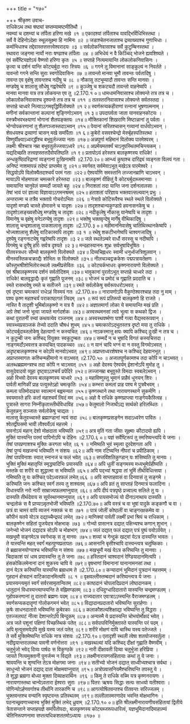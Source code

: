 +++
title = "१७०"

+++
श्रीकृष्ण उवाच-  
राधिकेऽथ तथा षष्ठ्यां सप्तम्यामष्टमीतिथौ ।  
नवम्यां च दशम्यां च तर्पिता हरिणा मखे ॥१ ॥
एकादश्यां तर्पिताश्च यावद्भिर्विधिभिस्तथा ।  
सर्वे वै देहिनोऽदेहाः स्थूलसूक्ष्मा हि नामिनः ॥२ ॥
जडाश्चेतनजाताश्च द्रव्याख्याश्च गुणाभिधाः ।  
कर्माभिधाश्च तद्देवास्तत्तत्तत्त्वेश्वरादयः ॥३ ॥
सर्वलोकनिवासाश्च सर्वे कुटुम्बिनस्तथा ।  
स्थावरा जङ्गमा नार्यो नराः षण्ढाश्च तर्पिताः ॥४ ॥
अभिधेयं न वै किञ्चिद् भोजने ह्यवशिष्यते ।  
एवं सर्वेष्टियज्ञोऽयं वैष्णवो हरिणा कृतः ॥५ ॥
सप्ताहे नित्यमायान्ति लोकलोकनिवासिनः ।  
कृत्वा च दर्शनं यान्ति कोट्यर्बुदा नराः स्त्रियः ॥६ ॥
गगने तु विमानानां साङ्कुल्यं न निवर्तते ।  
यावन्तो गगने सन्ति सुराः स्वर्गादिवासिनः ॥७ ॥
तावन्तो मानवा भूमौ तावन्तः पर्वतादिषु ।  
तावन्त एव वृक्षेषु तावन्तश्च नदीषु च ॥८ ॥
नौकासु तटभूम्यादौ तावन्तः सन्ति मानवाः ।  
मण्डपेषु च शालासु सौधेषु गह्वरेष्वपि ॥९ ॥
कुञ्जेषु च शकट्यदौ तावन्तो वाहनेष्वपि ।  
मानवा मानवा यत्र तत्र लोकयन्त एव तु ॥2.170.१ ०॥
धामधामनिवासाश्च लोक्यन्ते तत्र तत्र च ।  
लोकालोकनिवासाश्च दृश्यन्ते तत्र तत्र च ॥११ ॥
तलस्तरनिवासाश्च लोक्यन्ते सर्वतस्तदा ।  
सप्ताहे चाध्वरे नित्याऽऽगमवृद्धिर्विलोक्यते ॥१ २॥
स्वर्णरूप्यकहीराणां रत्नानां भूषणात्मनाम् ।  
मणीनां सर्वकान्तानां कल्पानां शृङ्गिणोऽभवन् ॥१ ३॥
उपदापर्वता जाता यानवाहनकोटयः ।  
वस्त्रवैभवभक्ष्याणां भोगानां शैलपङ्क्तयः ॥१४॥
मौक्तिकानां शिखराणि मिष्टान्नानां तु पर्वताः ।  
भोग्योपकरणानां तु शैलगञ्जास्तदाऽभवन् ॥१५॥
पेयानां सरितश्चासन् गव्यानां वार्धयोऽभवन् ।  
शेवधयश्च द्रव्याणां चासन् मखे समर्पिताः ॥१ ६॥
कुबेरो वसवश्चेन्द्रो मेरुर्बृहस्पतिस्तथा ।  
विष्णुर्वीक्ष्याऽध्वरर्द्धीश्च बभूवुर्लज्जया नताः ॥१७॥
अन्नपूर्णा महिमानं विलोक्य पारमेश्वरम् ।  
लक्ष्मीः श्रीश्चात्र नम्रा बभूवतुर्लज्जयाऽध्वरे ॥१८॥
अप्रमेयमतर्क्यं चाऽनुपस्थितमचिन्त्यकम् ।  
यद्यदिच्छति तत्त्वज्ञस्तत्तदैवोपतिष्ठति ॥१ ९॥
प्रतापोऽयं हरेस्तत्र बालकृष्णस्य राधिके! ।  
अन्धकुष्ठिदरिद्राणां व्यङ्गानां दुःखिनामपि ॥2.170.२०॥
आन्ध्यं कुष्ठश्च दारिद्र्यं व्यङ्गता विलयं गता ।  
अनिष्टं नाशमापन्नं तदेष्टं प्राप्तमेव तु ॥२१॥
स्वर्गवत् सर्वमेवाऽभूत् मखेऽत्र पारमेश्वरे ।  
सिद्धयोऽपि विलोक्यैतदाश्चर्यं परमं गताः ॥२२॥
ऐश्वर्याणि समस्तानि लज्जानम्राणि चाऽभवन् ।  
मायाऽपि मोहमापन्ना चमत्कारे हरेस्तदा ॥२३॥
बालकृष्णं वीक्षितुं वै कोट्यर्बुदाब्जमानवाः ।  
समायान्ति चानुवेलं सम्मर्दो जायते बहुः ॥२४॥
निराशतां तदा यान्ति जना दर्शनलालसाः ।  
तेषां भावं परं ज्ञात्वा विज्ञायाऽऽगमनश्रमम् ॥२५॥
हताशतां परिज्ञाय भक्तवात्सल्यवान् प्रभुः ।  
अन्तरात्मा च तत्रैव भक्ताग्रे गोचरोऽभितः ॥२६ ॥
नेत्राग्रे कोटिरूपैश्च स्थले स्थले विलोक्यते ।  
यादृशो मण्डपे चास्ते होमासने च यादृशः ॥२७॥
तादृशश्चान्यकुण्डाग्रे हवनासनकेषु च ।  
तादृशोऽसङ्ख्यसौधेषु मण्डपेषु च तादृशः ॥२८॥
नदीकूलेषु नौकासु यानेष्वपि च तादृशः ।  
विमानेषु च वृक्षेषु वनेऽरण्येषु तादृशः ॥२९॥
भक्तेषु भक्तवृन्देषु मार्गेषु वीथिकादिषु ।  
शालासु चन्द्रशालासु पाकशालासु तादृशः ॥2.170.३ ०॥
महीमाननिवासेषु चातिथिस्थानकेष्वपि ।  
भोज्यशालासु शैलेषु वाटिकास्वपि तादृशः ॥३ १ ॥
रथेषु शकटीभागेष्वपि चाश्वगजादिषु ।  
दृश्येषु रङ्गनाट्येषु गह्वरेष्वपि तादृशः ॥३ २॥
जले स्थलेऽम्बरे वार्धौ सरस्सु च नदीष्वपि ।  
विगमेषु च दुर्गेषु हरिः सर्वत्र दृश्यते ॥२ ३॥
मन्दहास्याननः शुभ्रः सर्वभूषाविभूषितः ।  
पीतवस्त्रधरः सौम्यो बालकृष्णो विलोक्यते ॥३४॥
दिव्यचिह्नधरः स्वामी धनुर्ध्वजत्रिशूलवान् ।  
मीनस्वस्तिकचक्राद्यैः शोभितः स विलोक्यते ॥३५॥
नीलचञ्चद्वक्रकेशः पद्मपत्रायतेक्षणः ।  
कौस्तुभश्रीशोभितोरःस्थलो लक्ष्मीप्रसेवितः ॥३६ ॥
कोट्यर्कभाधरः कृष्णनारायणो विलोक्यते ।  
एवं श्रीबालकृष्णस्य दर्शनं सर्वतोदिशम् ॥३७॥
भावुकानां पुरतोऽभूत् सप्ताहे चाध्वरे तदा ।  
राधिके! बालवृद्धाद्यैः कृतं गृह्णाति पूजनम् ॥३८॥
भोजनं च प्रमोदं च गृह्णाति प्रददाति च ।  
रमते रासभावेषु रमते च सतीजने ॥३९॥
रमते सर्वलोकेषु सर्वरूपधरोऽभवत् ।  
एवं दृष्ट्वा चमत्कारं राधेऽहं विस्मयं गतः ॥2.170.४०॥
नारायणोऽपि वैकुण्ठेश्वरश्चाह तदा नु माम् ।  
पश्य कृष्ण महाश्चर्यं पराकाष्ठागतं त्विदम् ॥४१ ॥
रूपं रूपं प्रतिरूपो बालकृष्णो हि राजते ।  
नास्ति वै तादृशी भूमिर्बालकृष्णो न यत्र वै ॥४२॥
अज्ञातमार्गा लोका ये समायान्ति मखं प्रति ।  
अग्रे तेषां जनो भूत्वा जायते मार्गदर्शकः ॥४३॥
अस्वस्थमनसां त्वग्रे भूत्वा स कथको द्विजः ।  
कथां पुरातनीं रम्यां कथयत्येव रञ्जनाम् ॥४४॥
अस्वस्थवर्ष्मणा पार्श्वे गत्वा वैद्यस्वरूपवान् ।  
स्वास्थ्यप्रसञ्जकं तेभ्यो ददाति चौषधं शुभम् ॥४५॥
चमत्कारोऽद्भुतस्तत्र दृष्टो मया तु राधिके ।  
कोट्यर्बुदाब्जलोकेषु देहत्यागो न कस्यचित् ॥४६॥
नाऽकस्मात्तु क्षयः क्वापि कश्चिद् दुःखी न तत्र च ।  
न कुटुम्बी जनः कश्चिद् वियुक्तः स्वकुटुम्बतः ॥४७॥
सम्मर्दे न च भूषादि विगतं कस्यचित्तदा ।  
नाङ्गमर्दोऽभवत्तत्र कस्यचित् पादकच्चरः ॥४८॥
न यानं चापि भग्नं वा न वस्तु विगमोऽभवत् ।  
अदृष्टबालकृष्णश्च न कोऽपि मानवोऽभवत् ॥४९॥
अप्राप्ताध्वरशेषश्च न कश्चिद् देहवानभूत् ।  
अप्राप्तस्वागतः कश्चिन्महीमानो न वाऽभवत् ॥2.170.५० ॥
अजातपूर्णकामश्च तदा कोपि न चाऽभवत् ।  
अलब्धब्रह्ममन्त्रश्च तदा कोपि न चाऽभवत् ॥५१ ॥
अहो देवस्य ऐश्वर्यम् ईशानोऽपि मुमोह तु ।  
वासुदेवादयो व्यूहा दृष्ट्वाऽऽश्चर्यं प्रपेदिरे ॥५२॥
लज्जानम्रा बभूवुस्ते विमदाः स्वबलेऽभवन् ।  
अहो विभवो देवस्य बालकृष्णस्य चाध्वरे ॥५३ ॥
महाविष्णुस्तु भूमानं प्राहैवं धूनयन् शिरः ।  
पार्वती माणिकीं प्राह पत्युस्तेऽहो चमत्कृतिः ॥५४॥
कम्भरा कमलां प्राह पश्य मे पुत्रवैभवम् ।  
कमला पतिमोदाढ्या स्वात्मानं बह्वमन्यत ॥५५॥
कृष्णस्थाने तथा नारायणस्थाने सुकर्मणि ।  
स्वयमास्ते हरिः कर्ता महाश्चर्यं त्विदं मम ॥५६॥
अहो वै राधिके कृष्णप्राप्त्या गाङ्गेयकैस्त्विह ।  
पुत्रास्ते सागरा निम्नीकृतास्तीर्थविधाविह ॥५७॥
केतुमालो निजार्थेऽद्य सार्थको हरिलब्धितः ।  
केतुवन्ननु सञ्जातः सर्वलोकेषु चाद्यतः ।  
मालासु केतुवच्चास्ते ब्रह्माण्डानां न्वयं सदा ॥५८॥
बालकृष्णप्रसङ्गेन सदाऽध्वरेण पावितः ।  
श्वेतद्वीपसमो भावी त्वैश्वर्येऽयं महत्तमे ।  
पावनोऽयं महान् देशो मोक्षदाता भविष्यति ॥५९॥
अत्र मृतिं गता जीवाः सूक्ष्माः कीटादयो ह्यपि ।  
मुक्तिं यास्यन्ति परमां पापिनोऽपि च देहिनः ॥2.170.६ ०॥
यज्ञं सर्वेष्टिरूपं तु स्मरिष्यन्त्यपि ये जनाः ।  
तेषां पापप्रणाशश्च मुक्तिः करगता भवेत् ॥६ १ ॥
नमिष्यति भुवं स्मृत्वा दूरदेशगता अपि ।  
तेषां पुण्यं मखजन्यं भविष्यति न संशयः ॥६२॥
अपि नाम रटिष्यन्ति नीपरां च प्रपीठिकाम् ।  
तेषां पापविनाशः स्यात् स्नानजं च फलं भवेत् ॥६३॥
सप्तविंशतिकुण्डान् यः शंसिष्यति तु मानवः ।  
भुक्तिं मुक्तिं महातृप्तिं स्मृद्ध्यादिभिः प्रयास्यति ॥६४॥
अपि धूलीं सङ्गमस्य मध्यभूमेर्ग्रहीष्यति ।  
मस्तके वा शरीरे वा शुद्धात्मा स भविष्यति ॥६५॥
अपि पद्भ्यां श्रद्धया तां भूमिं तीर्थविधित्सया ।  
गमिष्यति तु यः कश्चित् पदेऽध्वरफलं लभेत्॥६६ ॥
अपि साप्ताहवासं वा दिनवासं तु सङ्गमे ।  
करिष्यति जनः कश्चित् स्वर्गं तस्य तु शाश्वतम् ॥६७॥
अपि व्रतं तु साप्ताहं दिनमात्रं फलादिना ।  
विधास्यति नरो नारी साम्राज्यफलमाप्नुयात् ॥६८॥
अपि दीपं पत्रपृष्ठे प्रज्वाल्य सलिले तु यः ।  
दास्यति तीर्थदेवाय स सूर्यस्थानमाप्नुयात् ॥६९॥
अपि पायसभोज्यं यो दीनाऽनाथाय दास्यति ।  
चन्द्रलोकं स वै प्राप्याऽमृतभोजी भविष्यति ॥2.170.७०॥
अपि वस्त्रं च वा भूषां पादुके कङ्कणौ च वा ।  
छत्रं वा चामरं वापि व्यजनं नक्तकं च वा ॥७१ ॥
पात्रं जोलीं कोष्ठलीं वा चाङ्गरक्षकमेव वा ।  
कौपीनं यतये योऽत्र दद्याच्चैन्द्रपदं लभेत् ॥७२॥
माणिक्यां पार्वतीं लक्ष्मीं प्रभां श्रियं च राधिकाम् ।  
बालकृष्णेन सहितां पूजयेदत्र मोक्षभाक् ॥७३ ॥
गोभ्यो ग्रासानत्र दद्यात् पक्षिभ्यश्च कणान् शुभान् ।  
जनेभ्यो भोजनं दद्यादत्र सोऽपि च मोक्षभाग् ॥७४॥
जलं दद्यात् फलं दद्यात् पत्रं पुष्पं पयोऽर्पयेत् ।  
मखभूमौ सङ्गमेऽत्र स्वर्गभाक् स तु मानवः ॥७५॥
शय्यां च गेन्दुकं खट्वां येऽत्र दास्यन्ति भावतः ।  
ते यास्यन्ति महत् स्वर्गं महत्पुण्यप्रतापतः ॥७६॥
आसनानि बृसीश्चापि दास्यन्त्यत्र चतुष्किकाः ।  
ते ब्रह्मासनयोग्याश्च भविष्यन्ति न संशयः ॥७७॥
मखभूमौ मखं येऽत्र करिष्यन्ति तु मानवाः ।  
चिदाकाशं परं धाम प्रयास्यन्ति तु ते जनाः ॥७८॥
हस्तिदानं चाश्वदानं रेण्डियादानमित्यपि ।  
हंसकोकिलमेनानां दानं शुकस्य चापि ये ॥७९॥
वृषभाणां विमानानां यानानामनसां तथा ।  
दानं येऽत्र करिष्यन्ति यास्यन्ति ब्रह्मधाम ते ॥2.170.८०॥
कन्यादानं भूमिदानं पुत्रदानं महत्तमम् ।  
गृहदानं क्षेत्रदानं वाटिकादानमित्यपि ॥८ १ ॥
वृक्षवल्लीस्तम्बदानं करिष्यन्त्यत्र ये जनाः ।  
प्रयास्यन्त्यमृतं स्वर्गं सर्वरसामृतान्वितम् ॥८२॥
काष्ठदानं चोपलादिप्रदानं लोष्ठदानकम् ।  
धातुदानं विधास्यन्त्याप्स्यन्ति ते वह्निमण्डलम् ॥८३॥
दधिदुग्धादिदातारो यास्यन्ति चन्द्रमण्डलम् ।  
गृहोपकरणानां तु दातारो ब्रह्मणः पदम् ॥८४॥
राज्यदातार एवात्राऽऽप्स्यन्ति वैराजमण्डलम् ।  
स्वर्णरूप्यकदातॄणां गोलोकगमनं भवेत् ॥८५॥
विद्यादानप्रदातारो भविष्यन्ति सुरार्हणाः ।  
कृषेः साधनदातारो भविष्यन्ति कुबेरकाः ॥८६॥
कलाकौशल्यशिक्षाद्या भविष्यन्ति तु विद्धराः ।  
एतज्जलघटं नीत्वा देशान्तरेऽपि बिन्दुकम् ॥८७॥
अन्यस्मै ये प्रदास्यन्ति चोभयोर्मोक्षदं भवेत् ।  
अत्र जले पशूनां पक्षिणां पिच्छस्थिकं पतेत् ॥८८॥
सर्वपापविनिर्मुक्तास्ते यास्यन्ति परं पदम् ।  
अपि मृत्युसमयेऽपि मुखे यस्य जलं पतेत् ॥८९॥
शरीरे मोक्षणं वापि चास्थि यस्य पतेज्जले ।  
ते सर्वे मुक्तिमेष्यन्ति राधिके नात्र संशयः ॥2.170.९०॥
एतादृशी स्थली त्वेषा शतयोजनवर्तुला ।  
नदीद्वयान्तरालस्था पावनी वर्णनोत्तरा ॥९१ ॥
मखस्थल्यां यदि कश्चिद् दीक्षां गृह्णाति वैष्णवीम् ।  
चतुर्भुजो भवेद् दिव्यः पार्षदः स विकुण्ठके ॥९२॥
नारी दीक्षावती दिव्या चतुर्भुजा हरिप्रिया ।  
जायते नित्यमुक्तानी पुनर्जन्म न विद्यते ॥९३॥
लक्ष्मीनारायणसंहितायाः कथां तु ये जनाः ।  
श्रावयन्ति च शृण्वन्ति तेऽत्र मोक्षगमा जनाः ॥९४॥
सतीभ्यो भोजनं दद्यात् साध्वीभ्यश्चात्र सर्वथा ।  
साधुभ्यो भोजनं दद्याद् दाता मोक्षमवाप्नुयात् ॥९५॥
अत्रोपवासनियमैश्चरिष्यन्ति तपस्तु ये ।  
ते शुद्धा ब्रह्मगा बोध्या मुक्ता दिव्याक्षरार्थिनः ॥९६ ॥
किमु ते राधिके वच्मि यत्र कृष्णनरायणः ।  
नारायणास्तथा चान्येऽवतारा ईश्वराः सुराः ॥९७॥
पितरः ऋषयः सिद्धाः सत्यः साध्व्यो यतीश्वराः ।  
योगिन्योऽर्हणवर्गाश्च तीर्थानि तारकाणि च ॥९८॥
आगत्योषितवन्तश्च पीतवन्तः सरिज्जलम् ।  
भुक्तवन्तश्च वन्यानि स्पृष्टवन्तः प्रतिस्थलम् ॥९९॥
तल्लीलास्मरणादेव भवन्ति मोक्षभागिनः ।  
पठनाच्छ्रवणाच्चास्य भुक्तिं मुक्तिं लभेद् ध्रुवाम् ॥2.170.१० ०॥
इति श्रीलक्ष्मीनारायणीयसंहितायां द्वितीये त्रेतासन्ताने सप्ताहयज्ञे समर्पितोपदाः, बालकृष्णस्य कोट्यब्जरूपधारित्वं, यज्ञभूमिदानादिमाहात्म्यं चेतिनिरूपणनामा सप्तत्यधिकशततमोऽध्यायः ॥१७० ॥
    

